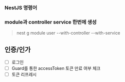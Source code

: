 ### NestJS 명령어

### module과 controller service 한번에 생성

> nest g module user --with-controller --with-service

## 인증/인가

- [ ] 로그인
- [ ] Guard를 통한 accessToken 토큰 만료 여부 체크
- [ ] 토큰 리프레시 